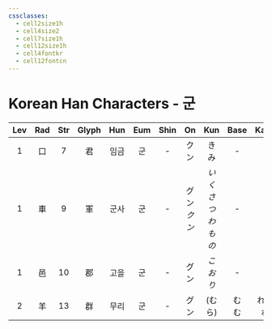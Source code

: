 ```yaml
---
cssclasses:
  - cell2size1h
  - cell4size2
  - cell7size1h
  - cell12size1h
  - cell4fontkr
  - cell12fontcn
---
```


# Korean Han Characters - 군

| Lev | Rad | Str | Glyph | Hun | Eum | Shin |     On     |      Kun      |  Base  |  Kana   | Simp | Man |  Can  | Viet |
| :-: | :-: | :-: | :---: | :-: | :-: | :--: | :--------: | :-----------: | :----: | :-----: | :--: | :-: | :---: | :--: |
|  1  |  口  |  7  |   君   | 임금  |  군  |  -   |     クン     |      きみ       |   -    |    -    |  -   | jūn | gwan1 |      |
|  1  |  車  |  9  |   軍   | 군사  |  군  |  -   | グン<br>*クン* | *いくさ<br>つわもの* |   -    |    -    |  军   | jūn | gwan1 |      |
|  1  |  邑  | 10  |   郡   | 고을  |  군  |  -   |     グン     |     *こおり*     |   -    |    -    |  -   | jùn | gwan6 |      |
|  2  |  羊  | 13  |   群   | 무리  |  군  |  -   |     グン     |     (むら)      | む<br>む | れる<br>れ |  -   | qún | kwan4 |      |
